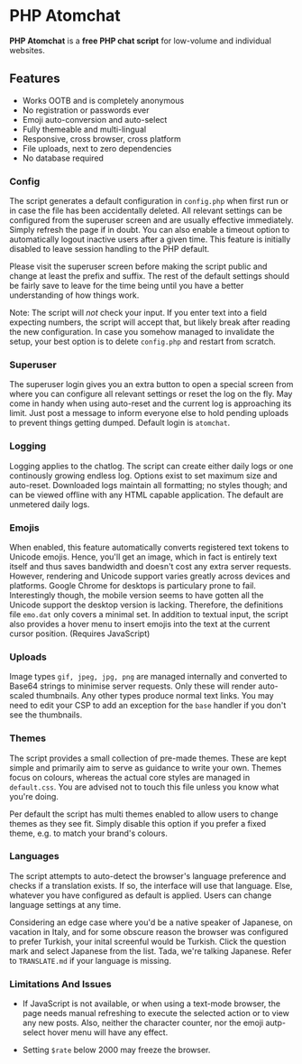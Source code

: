 # PHP Atomchat

**PHP Atomchat** is a **free PHP chat script** for low-volume and individual websites.

## Features
- Works OOTB and is completely anonymous
- No registration or passwords ever
- Emoji auto-conversion and auto-select
- Fully themeable and multi-lingual
- Responsive, cross browser, cross platform
- File uploads, next to zero dependencies
- No database required

### Config

The script generates a default configuration in `config.php` when first run or in case the file has been accidentally deleted. All relevant settings can be configured from the superuser screen and are usually effective immediately. Simply refresh the page if in doubt. You can also enable a timeout option to automatically logout inactive users after a given time. This feature is initially disabled to leave session handling to the PHP default.

Please visit the superuser screen before making the script public and change at least the prefix and suffix. The rest of the default settings should be fairly save to leave for the time being until you have a better understanding of how things work.

Note: The script will *not* check your input. If you enter text into a field expecting numbers, the script will accept that, but likely break after reading the new configuration. In case you somehow managed to invalidate the setup, your best option is to delete `config.php` and restart from scratch.

### Superuser

The superuser login gives you an extra button to open a special screen from where you can configure all relevant settings or reset the log on the fly. May come in handy when using auto-reset and the current log is approaching its limit. Just post a message to inform everyone else to hold pending uploads to prevent things getting dumped. Default login is `atomchat`.

### Logging

Logging applies to the chatlog. The script can create either daily logs or one continously growing endless log. Options exist to set maximum size and auto-reset. Downloaded logs maintain all formatting; no styles though; and can be viewed offline with any HTML capable application. The default are unmetered daily logs.

### Emojis

When enabled, this feature automatically converts registered text tokens to Unicode emojis. Hence, you'll get an image, which in fact is entirely text itself and thus saves bandwidth and doesn't cost any extra server requests. However, rendering and Unicode support varies greatly across devices and platforms. Google Chrome for desktops is particulary prone to fail. Interestingly though, the mobile version seems to have gotten all the Unicode support the desktop version is lacking. Therefore, the definitions file `emo.dat` only covers a minimal set. In addition to textual input, the script also provides a hover menu to insert emojis into the text at the current cursor position. (Requires JavaScript)

### Uploads

Image types `gif, jpeg, jpg, png` are managed internally and converted to Base64 strings to minimise server requests. Only these will render auto-scaled thumbnails. Any other types produce normal text links. You may need to edit your CSP to add an exception for the `base` handler if you don't see the thumbnails.

### Themes

The script provides a small collection of pre-made themes. These are kept simple and primarily aim to serve as guidance to write your own. Themes focus on colours, whereas the actual core styles are managed in `default.css`. You are advised not to touch this file unless you know what you're doing.

Per default the script has multi themes enabled to allow users to change themes as they see fit. Simply disable this option if you prefer a fixed theme, e.g. to match your brand's colours.

### Languages

The script attempts to auto-detect the browser's language preference and checks if a translation exists. If so, the interface will use that language. Else, whatever you have configured as default is applied. Users can change language settings at any time.

Considering an edge case where you'd be a native speaker of Japanese, on vacation in Italy, and for some obscure reason the browser was configured to prefer Turkish, your inital screenful would be Turkish. Click the question mark and select Japanese from the list. Tada, we're talking Japanese. Refer to `TRANSLATE.md` if your language is missing.

### Limitations And Issues

- If JavaScript is not available, or when using a text-mode browser, the page needs manual refreshing to execute the selected action or to view any new posts. Also, neither the character counter, nor the emoji autp-select hover menu will have any effect.

- Setting `$rate` below 2000 may freeze the browser.
